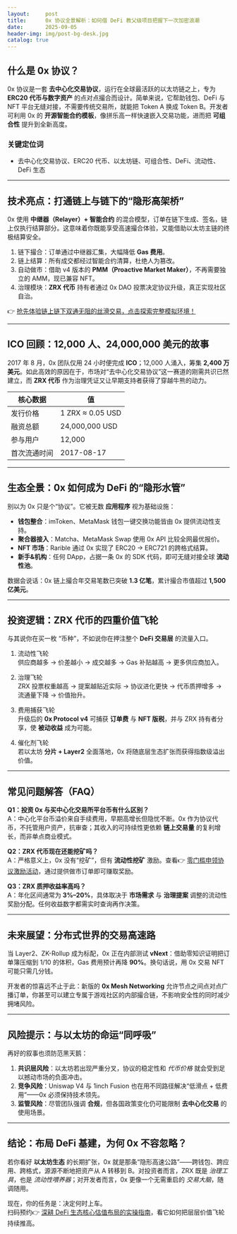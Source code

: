 ```yaml
---
layout:     post
title:      0x 协议全景解析：如何借 DeFi 教父级项目把握下一次加密浪潮
date:       2025-09-05
header-img: img/post-bg-desk.jpg
catalog: true
---
```


## 什么是 0x 协议？
0x 协议是一套 **去中心化交易协议**，运行在全球最活跃的以太坊链之上，专为 **ERC20 代币与数字资产** 的点对点撮合而设计。简单来说，它帮助钱包、DeFi 与 NFT 平台无缝对接，不需要传统交易所，就能把 Token A 换成 Token B。开发者可利用 0x 的 **开源智能合约模板**，像拼乐高一样快速嵌入交易功能，进而把 **可组合性** 提升到全新高度。

### 关键定位词
- 去中心化交易协议、ERC20 代币、以太坊链、可组合性、DeFi、流动性、DeFi 生态

---

## 技术亮点：打通链上与链下的“隐形高架桥”  
0x 使用 **中继器（Relayer）+ 智能合约** 的混合模型，订单在链下生成、签名，链上仅执行结算部分。这意味着你既能享受高速撮合体验，又能借助以太坊主链的终极结算安全。

1. 链下撮合：订单通过中继器汇集，大幅降低 **Gas 费用**。
2. 链上结算：所有成交都经过智能合约清算，杜绝人为篡改。
3. 自动做市：借助 v4 版本的 **PMM（Proactive Market Maker）**，不再需要独立的 AMM，现已兼容 NFT。
4. 治理模块：**ZRX 代币** 持有者通过 0x DAO 投票决定协议升级，真正实现社区自治。

👉 [抢先体验链上链下双通无阻的丝滑交易，点击探索完整模拟环境！](https://okxdog.com/)

---

## ICO 回顾：12,000 人、24,000,000 美元的故事  
2017 年 8 月，0x 团队仅用 24 小时便完成 **ICO**；12,000 人涌入，筹集 **2,400 万美元**。如此高效的原因在于，市场对“去中心化交易协议”这一赛道的刚需共识已然建立，而 **ZRX 代币** 作为治理凭证又让早期支持者获得了穿越牛熊的动力。

| 核心数据 | 值 |
|---|---|
| 发行价格 | 1 ZRX ≈ 0.05 USD |
| 融资总额 | 24,000,000 USD |
| 参与用户 | 12,000 |
| 首次流通时间 | 2017-08-17 |

---

## 生态全景：0x 如何成为 DeFi 的“隐形水管”
别以为 0x 只是个“协议”。它被无数 **应用程序** 视为基础设施：

- **钱包整合**：imToken、MetaMask 钱包一键交换功能皆由 0x 提供流动性支持。
- **聚合器接入**：Matcha、MetaMask Swap 使用 0x API 比较全网最优报价。
- **NFT 市场**：Rarible 通过 0x 实现了 ERC20 → ERC721 的跨格式结算。
- **新手&机构**：任何 DApp，占据一条 0x 的 SDK 代码，即可无缝对接全球 **流动性池**。

数据会说话：0x 链上撮合年交易笔数已突破 **1.3 亿笔**，累计撮合市值超过 **1,500 亿美元**。

---

## 投资逻辑：ZRX 代币的四重价值飞轮  
与其说你在买一枚 “币种”，不如说你在押注整个 **DeFi 交易层** 的流量入口。

1. 流动性飞轮  
   供应商越多 → 价差越小 → 成交越多 → Gas 补贴越高 → 更多供应商加入。

2. 治理飞轮  
   ZRX 投票权重越高 → 提案越贴近实际 → 协议进化更快 → 代币质押增多 → 流通量下降 → 价值抬升。

3. 费用捕获飞轮  
   升级后的 **0x Protocol v4** 可捕获 **订单费** 与 **NFT 版税**，并与 ZRX 持有者分享，使 **被动收益** 成为可能。

4. 催化剂飞轮  
   若以太坊 **分片 + Layer2** 全面落地，0x 将随底层生态扩张而获得指数级溢出价值。

---

## 常见问题解答（FAQ）

**Q1：投资 0x 与买中心化交易所平台币有什么区别？**  
A：中心化平台币溢价来自手续费用，早期高增长但隐忧不断。0x 作为协议代币，不托管用户资产，抗审查；其收入的可持续性更依赖 **链上交易量** 的复利增长，而非单点商业模式。

**Q2：ZRX 代币现在还能挖矿吗？**  
A：严格意义上，0x 没有“挖矿”，但有 **流动性挖矿** 激励。查看👉 [零门槛申领协议激励活动](https://okxdog.com/)，通过提供做市订单即可赚取奖励。

**Q3：ZRX 质押收益率高吗？**  
A：年化区间通常为 **3%–20%**，具体取决于 **市场需求** 与 **治理提案** 调整的流动性奖励分配。任何收益数字都需实时查询再作决策。

---

## 未来展望：分布式世界的交易高速路  
当 Layer2、ZK-Rollup 成为标配，0x 正在内部测试 **vNext**：借助零知识证明把订单簿压缩到 1/10 的体积，Gas 费用预计再降 **90%**。换句话说，用 0x 交易 NFT 可能只需几分钱。

开发者的惊喜远不止于此：新版的 **0x Mesh Networking** 允许节点之间点对点广播订单，你甚至可以建立专属于游戏社区的内部撮合链，不影响安全性的同时减少拥堵风险。

---

## 风险提示：与以太坊的命运“同呼吸”  
再好的叙事也须防范黑天鹅：

1. **共识层风险**：以太坊若出现严重分叉，协议的稳定性和 *代币价格* 就会受到足以撼动市场的负面冲击。  
2. **竞争风险**：Uniswap V4 与 1inch Fusion 也在用不同路径解决“低滑点 + 低费用”——0x 必须保持技术领先。  
3. **监管风险**：尽管团队强调 **合规**，但各国政策变化仍可能限制 **去中心化交易** 的使用场景。

---

## 结论：布局 DeFi 基建，为何 0x 不容忽略？  
若你看好 **以太坊生态** 的长期扩张，0x 就是那条“隐形高速公路”——跨钱包、跨应用、跨格式，源源不断地把资产从 A 转移到 B。对投资者而言，ZRX 既是 *治理工具*，也是 *流动性喂养器*；对开发者而言，0x 更像一个无需重启的 *交易大脑*，随调随用。

现在，你的任务是：决定何时上车。  
扫码预约👉 [深耕 DeFi 生态核心估值布局的实操指南](https://okxdog.com/)，看它如何把层层价值飞轮持续推高。
